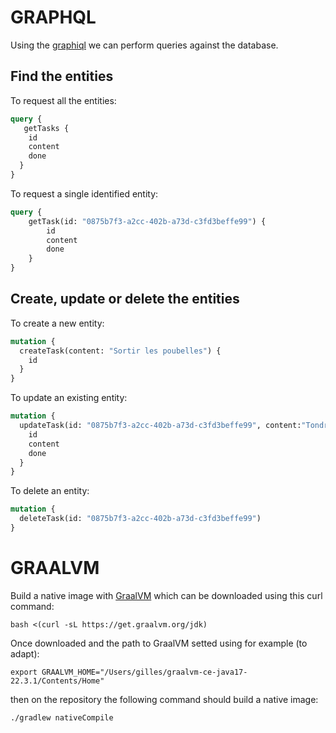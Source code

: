 # GRAPHQL
Using the [graphiql](http://localhost:8080/graphiql?path=/graphql) we can perform queries against the database.
## Find the entities
To request all the entities:
```graphql
query {
   getTasks {
    id
    content
    done
  }
}
```
To request a single identified entity:
```graphql
query {
    getTask(id: "0875b7f3-a2cc-402b-a73d-c3fd3beffe99") {
        id
        content
        done
    }
}
```
## Create, update or delete the entities
To create a new entity:
```graphql
mutation {
  createTask(content: "Sortir les poubelles") {
    id
  }
}
```
To update an existing entity:
```graphql
mutation {
  updateTask(id: "0875b7f3-a2cc-402b-a73d-c3fd3beffe99", content:"Tondre la pelouse", done: true) {
    id
    content
    done
  }
}
```
To delete an entity:
```graphql
mutation {
  deleteTask(id: "0875b7f3-a2cc-402b-a73d-c3fd3beffe99")
}
```
# GRAALVM
Build a native image with [GraalVM](https://graalvm.github.io/native-build-tools/latest/graalvm-setup.html) which can be downloaded using this curl command:
```shell
bash <(curl -sL https://get.graalvm.org/jdk)
```
Once downloaded and the path to GraalVM setted using for example (to adapt):
```shell
export GRAALVM_HOME="/Users/gilles/graalvm-ce-java17-22.3.1/Contents/Home"
```
then on the repository the following command should build a native image:
```shell
./gradlew nativeCompile
```

